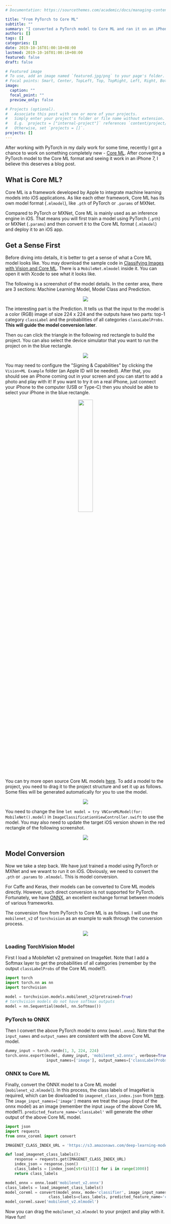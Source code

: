 ```yaml
---
# Documentation: https://sourcethemes.com/academic/docs/managing-content/

title: "From PyTorch to Core ML"
subtitle: ""
summary: "I converted a PyTorch model to Core ML and ran it on an iPhone."
authors: []
tags: []
categories: []
date: 2019-10-16T01:00:18+08:00
lastmod: 2019-10-16T01:00:18+08:00
featured: false
draft: false

# Featured image
# To use, add an image named `featured.jpg/png` to your page's folder.
# Focal points: Smart, Center, TopLeft, Top, TopRight, Left, Right, BottomLeft, Bottom, BottomRight.
image:
  caption: ""
  focal_point: ""
  preview_only: false

# Projects (optional).
#   Associate this post with one or more of your projects.
#   Simply enter your project's folder or file name without extension.
#   E.g. `projects = ["internal-project"]` references `content/project/deep-learning/index.md`.
#   Otherwise, set `projects = []`.
projects: []
---
```

After working with PyTorch in my daily work for some time, recently I got a chance to work on something completely new - [Core ML](https://developer.apple.com/documentation/coreml). After converting a PyTorch model to the Core ML format and seeing it work in an iPhone 7, I believe this deserves a blog post.

## What is Core ML?
Core ML is a framework developed by Apple to integrate machine learning models into iOS applications. As like each other framework, Core ML has its own model format (`.mlmodel`), like `.pth` of PyTorch or `.params` of MXNet.

Compared to PyTorch or MXNet, Core ML is mainly used as an inference engine in iOS. That means you will first train a model using PyTorch (`.pth`) or MXNet (`.params`) and then convert it to the Core ML format (`.mlmodel`) and deploy it to an iOS app.

## Get a Sense First
Before diving into details, it is better to get a sense of what a Core ML model looks like. You may download the sample code in [Classifying Images with Vision and Core ML](https://developer.apple.com/documentation/vision/classifying_images_with_vision_and_core_ml). There is a `MobileNet.mlmodel` inside it. You can open it with Xcode to see what it looks like.

The following is a screenshot of the model details. In the center area, there are 3 sections: Machine Learning Model, Model Class and Prediction.

<div style="text-align:center"><img src="model_details.png"/></div>

The interesting part is the Prediction. It tells us that the input to the model is a color (RGB) image of size 224 x 224 and the outputs have two parts: top-1 category `classLabel` and the probabilities of all categories `classLabelProbs`. **This will guide the model conversion later**.

Then ou can click the triangle in the following red rectangle to build the project. You can also select the device simulator that you want to run the project on in the blue rectangle. 

<div style="text-align:center"><img src="xcode.png"/></div>

You may need to configure the "Signing & Capabilities" by clicking the `Vision+ML Example` folder (an Apple ID will be needed). After that, you should see an iPhone coming out in your screen and you can start to add a photo and play with it! If you want to try it on a real iPhone, just connect your iPhone to the computer (USB or Type-C) then you should be able to select your iPhone in the blue rectangle.

<div style="text-align:center"><img src="iphone.png" width="30%"/></div>

You can try more open source Core ML models [here](https://developer.apple.com/machine-learning/models/). To add a model to the project, you need to drag it to the project structure and set it up as follows. Some files will be generated automatically for you to use the model.

<div style="text-align:center"><img src="drag.png"/></div>

You need to change the line `let model = try VNCoreMLModel(for: MobileNet().model)` in `ImageClassificationViewController.swift` to use the model. You may also need to update the target iOS version shown in the red rectangle of the following screenshot.

<div style="text-align:center"><img src="ios_version.png"/></div>

## Model Conversion
Now we take a step back. We have just trained a model using PyTorch or MXNet and we wwant to run it on iOS. Obviously, we need to convert the `.pth` or `.params` to `.mlmodel`. This is model conversion.

For Caffe and Keras, their models can be converted to Core ML models directly. However, such direct conversion is not supported for PyTorch. Fortunately, we have [ONNX](https://onnx.ai/), an excellent exchange format between models of various frameworks.

The conversion flow from PyTorch to Core ML is as follows. I will use the `mobilenet_v2` of `torchvision` as an example to walk through the conversion process.

<div style="text-align:center"><img src="conversion.png"/></div>

### Loading TorchVision Model
First I load a MobileNet v2 pretrained on ImageNet. Note that I add a Softmax layer to get the probabilities of all categories (remember by the output `classLabelProbs` of the Core ML model?).

```python
import torch
import torch.nn as nn
import torchvision

model = torchvision.models.mobilenet_v2(pretrained=True)
# torchvision models do not have softmax outputs
model = nn.Sequential(model, nn.Softmax())
```

### PyTorch to ONNX
Then I convert the above PyTorch model to onnx (`model.onnx`). Note that the `input_names` and `output_names` are consistent with the above Core ML model.

```python
dummy_input = torch.randn(1, 3, 224, 224)
torch.onnx.export(model, dummy_input, 'mobilenet_v2.onnx', verbose=True,
                  input_names=['image'], output_names=['classLabelProbs'])
```

### ONNX to Core ML
Finally, convert the ONNX model to a Core ML model (`mobilenet_v2.mlmodel`). In this process, the class labels of ImageNet is required, which can be dowloaded to `imagenet_class_index.json` from [here](https://s3.amazonaws.com/deep-learning-models/image-models/imagenet_class_index.json). The `image_input_names=['image']` means we treat the `image` (input of the onnx model) as an image (remember the input `image` of the above Core ML model?). `predicted_feature_name='classLabel'` will generate the other output of the above Core ML model.

```python
import json
import requests
from onnx_coreml import convert

IMAGENET_CLASS_INDEX_URL = 'https://s3.amazonaws.com/deep-learning-models/image-models/imagenet_class_index.json'

def load_imagenet_class_labels():
    response = requests.get(IMAGENET_CLASS_INDEX_URL)
    index_json = response.json()
    class_labels = [index_json[str(i)][1] for i in range(1000)]
    return class_labels

model_onnx = onnx.load('mobilenet_v2.onnx')
class_labels = load_imagenet_class_labels()
model_coreml = convert(model_onnx, mode='classifier', image_input_names=['image'],
	               class_labels=class_labels, predicted_feature_name='classLabel')
model_coreml.save('mobilenet_v2.mlmodel')
```

Now you can drag the `mobilenet_v2.mlmodel` to your project and play with it. Have fun!